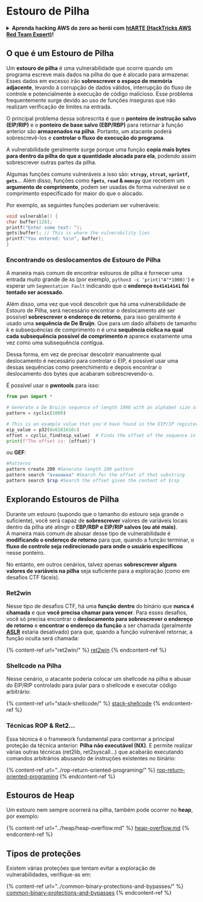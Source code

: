 # Estouro de Pilha

<details>

<summary><strong>Aprenda hacking AWS do zero ao herói com</strong> <a href="https://training.hacktricks.xyz/courses/arte"><strong>htARTE (HackTricks AWS Red Team Expert)</strong></a><strong>!</strong></summary>

Outras formas de apoiar o HackTricks:

* Se você deseja ver sua **empresa anunciada no HackTricks** ou **baixar o HackTricks em PDF** Confira os [**PLANOS DE ASSINATURA**](https://github.com/sponsors/carlospolop)!
* Adquira o [**swag oficial PEASS & HackTricks**](https://peass.creator-spring.com)
* Descubra [**A Família PEASS**](https://opensea.io/collection/the-peass-family), nossa coleção exclusiva de [**NFTs**](https://opensea.io/collection/the-peass-family)
* **Junte-se ao** 💬 [**grupo Discord**](https://discord.gg/hRep4RUj7f) ou ao [**grupo telegram**](https://t.me/peass) ou **siga-nos** no **Twitter** 🐦 [**@hacktricks\_live**](https://twitter.com/hacktricks\_live)**.**
* **Compartilhe seus truques de hacking enviando PRs para os** [**HackTricks**](https://github.com/carlospolop/hacktricks) e [**HackTricks Cloud**](https://github.com/carlospolop/hacktricks-cloud) repositórios do github.

</details>

## O que é um Estouro de Pilha

Um **estouro de pilha** é uma vulnerabilidade que ocorre quando um programa escreve mais dados na pilha do que é alocado para armazenar. Esses dados em excesso irão **sobrescrever o espaço de memória adjacente**, levando à corrupção de dados válidos, interrupção do fluxo de controle e potencialmente à execução de código malicioso. Esse problema frequentemente surge devido ao uso de funções inseguras que não realizam verificação de limites na entrada.

O principal problema dessa sobrescrita é que o **ponteiro de instrução salvo (EIP/RIP)** e o **ponteiro de base salvo (EBP/RBP)** para retornar à função anterior são **armazenados na pilha**. Portanto, um atacante poderá sobrescrevê-los e **controlar o fluxo de execução do programa**.

A vulnerabilidade geralmente surge porque uma função **copia mais bytes para dentro da pilha do que a quantidade alocada para ela**, podendo assim sobrescrever outras partes da pilha.

Algumas funções comuns vulneráveis a isso são: **`strcpy`, `strcat`, `sprintf`, `gets`**... Além disso, funções como **`fgets`**, **`read` & `memcpy`** que recebem um **argumento de comprimento**, podem ser usadas de forma vulnerável se o comprimento especificado for maior do que o alocado.

Por exemplo, as seguintes funções poderiam ser vulneráveis:
```c
void vulnerable() {
char buffer[128];
printf("Enter some text: ");
gets(buffer); // This is where the vulnerability lies
printf("You entered: %s\n", buffer);
}
```
### Encontrando os deslocamentos de Estouro de Pilha

A maneira mais comum de encontrar estouros de pilha é fornecer uma entrada muito grande de `A`s (por exemplo, `python3 -c 'print("A"*1000)'`) e esperar um `Segmentation Fault` indicando que o **endereço `0x41414141` foi tentado ser acessado**.

Além disso, uma vez que você descobrir que há uma vulnerabilidade de Estouro de Pilha, será necessário encontrar o deslocamento até ser possível **sobrescrever o endereço de retorno**, para isso geralmente é usado uma **sequência de De Bruijn**. Que para um dado alfabeto de tamanho _k_ e subsequências de comprimento _n_ é uma **sequência cíclica na qual cada subsequência possível de comprimento _n_** aparece exatamente uma vez como uma subsequência contígua.

Dessa forma, em vez de precisar descobrir manualmente qual deslocamento é necessário para controlar o EIP, é possível usar uma dessas sequências como preenchimento e depois encontrar o deslocamento dos bytes que acabaram sobrescrevendo-o.

É possível usar o **pwntools** para isso:
```python
from pwn import *

# Generate a De Bruijn sequence of length 1000 with an alphabet size of 256 (byte values)
pattern = cyclic(1000)

# This is an example value that you'd have found in the EIP/IP register upon crash
eip_value = p32(0x6161616c)
offset = cyclic_find(eip_value)  # Finds the offset of the sequence in the De Bruijn pattern
print(f"The offset is: {offset}")
```
ou **GEF**:
```bash
#Patterns
pattern create 200 #Generate length 200 pattern
pattern search "avaaawaa" #Search for the offset of that substring
pattern search $rsp #Search the offset given the content of $rsp
```
## Explorando Estouros de Pilha

Durante um estouro (supondo que o tamanho do estouro seja grande o suficiente), você será capaz de **sobrescrever** valores de variáveis locais dentro da pilha até atingir o **EBP/RBP e EIP/RIP salvos (ou até mais)**.\
A maneira mais comum de abusar desse tipo de vulnerabilidade é **modificando o endereço de retorno** para que, quando a função terminar, o **fluxo de controle seja redirecionado para onde o usuário especificou** nesse ponteiro.

No entanto, em outros cenários, talvez apenas **sobrescrever alguns valores de variáveis na pilha** seja suficiente para a exploração (como em desafios CTF fáceis).

### Ret2win

Nesse tipo de desafios CTF, há uma **função** **dentro** do binário que **nunca é chamada** e que **você precisa chamar para vencer**. Para esses desafios, você só precisa encontrar o **deslocamento para sobrescrever o endereço de retorno** e **encontrar o endereço da função** a ser chamada (geralmente [**ASLR**](../common-binary-protections-and-bypasses/aslr/) estaria desativado) para que, quando a função vulnerável retornar, a função oculta será chamada:

{% content-ref url="ret2win/" %}
[ret2win](ret2win/)
{% endcontent-ref %}

### Shellcode na Pilha

Nesse cenário, o atacante poderia colocar um shellcode na pilha e abusar do EIP/RIP controlado para pular para o shellcode e executar código arbitrário:

{% content-ref url="stack-shellcode/" %}
[stack-shellcode](stack-shellcode/)
{% endcontent-ref %}

### Técnicas ROP & Ret2...

Essa técnica é o framework fundamental para contornar a principal proteção da técnica anterior: **Pilha não executável (NX)**. E permite realizar várias outras técnicas (ret2lib, ret2syscall...) que acabarão executando comandos arbitrários abusando de instruções existentes no binário:

{% content-ref url="../rop-return-oriented-programing/" %}
[rop-return-oriented-programing](../rop-return-oriented-programing/)
{% endcontent-ref %}

## Estouros de Heap

Um estouro nem sempre ocorrerá na pilha, também pode ocorrer no **heap**, por exemplo:

{% content-ref url="../heap/heap-overflow.md" %}
[heap-overflow.md](../heap/heap-overflow.md)
{% endcontent-ref %}

## Tipos de proteções

Existem várias proteções que tentam evitar a exploração de vulnerabilidades, verifique-as em:

{% content-ref url="../common-binary-protections-and-bypasses/" %}
[common-binary-protections-and-bypasses](../common-binary-protections-and-bypasses/)
{% endcontent-ref %}
